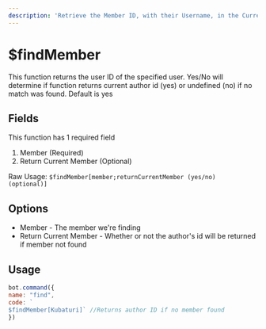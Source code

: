 ```yaml
---
description: 'Retrieve the Member ID, with their Username, in the Current Guild.'
---
```


# $findMember

This function returns the user ID of the specified user. Yes/No will determine if function returns current author id \(yes\) or undefined \(no\) if no match was found. Default is yes

## Fields

This function has 1 required field

1. Member \(Required\)
2. Return Current Member \(Optional\)

Raw Usage: `$findMember[member;returnCurrentMember (yes/no) (optional)]`

## Options

* Member - The member we're finding
* Return Current Member - Whether or not the author's id will be returned if member not found

## Usage

```javascript
bot.command({
name: "find", 
code: `
$findMember[Kubaturi]` //Returns author ID if no member found 
})
```


